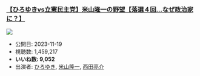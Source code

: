 ### [【ひろゆきvs立憲民主党】米山隆一の野望【落選４回…なぜ政治家に？】](https://www.youtube.com/watch?v=Ue3JGrtEO3Y)
[![](https://img.youtube.com/vi/Ue3JGrtEO3Y/sddefault.jpg)](https://www.youtube.com/watch?v=Ue3JGrtEO3Y)
-   公開日: 2023-11-19
-   視聴数: 1,459,217
-   **いいね数: 9,052**
-   出演者: [ひろゆき](/rehacq_fan/people/ひろゆき "wikilink"), [米山隆一](/rehacq_fan/people/米山隆一 "wikilink"), [西田亮介](/rehacq_fan/people/西田亮介 "wikilink")
